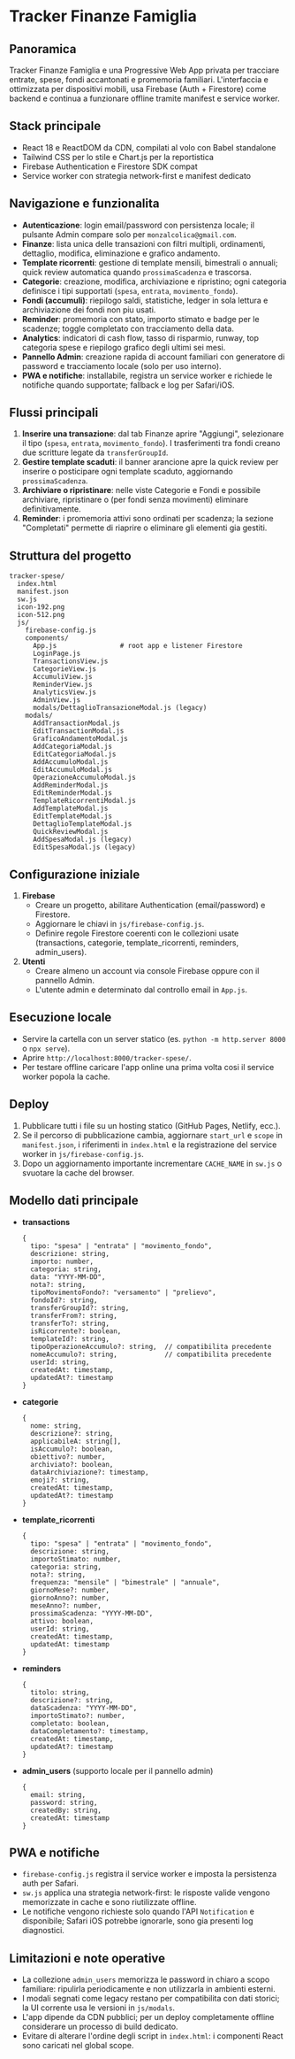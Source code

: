 ﻿# Tracker Finanze Famiglia

## Panoramica
Tracker Finanze Famiglia e una Progressive Web App privata per tracciare entrate, spese, fondi accantonati e promemoria familiari. L'interfaccia e ottimizzata per dispositivi mobili, usa Firebase (Auth + Firestore) come backend e continua a funzionare offline tramite manifest e service worker.

## Stack principale
- React 18 e ReactDOM da CDN, compilati al volo con Babel standalone
- Tailwind CSS per lo stile e Chart.js per la reportistica
- Firebase Authentication e Firestore SDK compat
- Service worker con strategia network-first e manifest dedicato

## Navigazione e funzionalita
- **Autenticazione**: login email/password con persistenza locale; il pulsante Admin compare solo per `monzalcolica@gmail.com`.
- **Finanze**: lista unica delle transazioni con filtri multipli, ordinamenti, dettaglio, modifica, eliminazione e grafico andamento.
- **Template ricorrenti**: gestione di template mensili, bimestrali o annuali; quick review automatica quando `prossimaScadenza` e trascorsa.
- **Categorie**: creazione, modifica, archiviazione e ripristino; ogni categoria definisce i tipi supportati (`spesa`, `entrata`, `movimento_fondo`).
- **Fondi (accumuli)**: riepilogo saldi, statistiche, ledger in sola lettura e archiviazione dei fondi non piu usati.
- **Reminder**: promemoria con stato, importo stimato e badge per le scadenze; toggle completato con tracciamento della data.
- **Analytics**: indicatori di cash flow, tasso di risparmio, runway, top categoria spese e riepilogo grafico degli ultimi sei mesi.
- **Pannello Admin**: creazione rapida di account familiari con generatore di password e tracciamento locale (solo per uso interno).
- **PWA e notifiche**: installabile, registra un service worker e richiede le notifiche quando supportate; fallback e log per Safari/iOS.

## Flussi principali
1. **Inserire una transazione**: dal tab Finanze aprire "Aggiungi", selezionare il tipo (`spesa`, `entrata`, `movimento_fondo`). I trasferimenti tra fondi creano due scritture legate da `transferGroupId`.
2. **Gestire template scaduti**: il banner arancione apre la quick review per inserire o posticipare ogni template scaduto, aggiornando `prossimaScadenza`.
3. **Archiviare o ripristinare**: nelle viste Categorie e Fondi e possibile archiviare, ripristinare o (per fondi senza movimenti) eliminare definitivamente.
4. **Reminder**: i promemoria attivi sono ordinati per scadenza; la sezione "Completati" permette di riaprire o eliminare gli elementi gia gestiti.

## Struttura del progetto
```
tracker-spese/
  index.html
  manifest.json
  sw.js
  icon-192.png
  icon-512.png
  js/
    firebase-config.js
    components/
      App.js                # root app e listener Firestore
      LoginPage.js
      TransactionsView.js
      CategorieView.js
      AccumuliView.js
      ReminderView.js
      AnalyticsView.js
      AdminView.js
      modals/DettaglioTransazioneModal.js (legacy)
    modals/
      AddTransactionModal.js
      EditTransactionModal.js
      GraficoAndamentoModal.js
      AddCategoriaModal.js
      EditCategoriaModal.js
      AddAccumuloModal.js
      EditAccumuloModal.js
      OperazioneAccumuloModal.js
      AddReminderModal.js
      EditReminderModal.js
      TemplateRicorrentiModal.js
      AddTemplateModal.js
      EditTemplateModal.js
      DettaglioTemplateModal.js
      QuickReviewModal.js
      AddSpesaModal.js (legacy)
      EditSpesaModal.js (legacy)
```

## Configurazione iniziale
1. **Firebase**  
   - Creare un progetto, abilitare Authentication (email/password) e Firestore.  
   - Aggiornare le chiavi in `js/firebase-config.js`.  
   - Definire regole Firestore coerenti con le collezioni usate (transactions, categorie, template_ricorrenti, reminders, admin_users).
2. **Utenti**  
   - Creare almeno un account via console Firebase oppure con il pannello Admin.  
   - L'utente admin e determinato dal controllo email in `App.js`.

## Esecuzione locale
- Servire la cartella con un server statico (es. `python -m http.server 8000` o `npx serve`).  
- Aprire `http://localhost:8000/tracker-spese/`.  
- Per testare offline caricare l'app online una prima volta cosi il service worker popola la cache.

## Deploy
1. Pubblicare tutti i file su un hosting statico (GitHub Pages, Netlify, ecc.).  
2. Se il percorso di pubblicazione cambia, aggiornare `start_url` e `scope` in `manifest.json`, i riferimenti in `index.html` e la registrazione del service worker in `js/firebase-config.js`.  
3. Dopo un aggiornamento importante incrementare `CACHE_NAME` in `sw.js` o svuotare la cache del browser.

## Modello dati principale
- **transactions**
  ```
  {
    tipo: "spesa" | "entrata" | "movimento_fondo",
    descrizione: string,
    importo: number,
    categoria: string,
    data: "YYYY-MM-DD",
    nota?: string,
    tipoMovimentoFondo?: "versamento" | "prelievo",
    fondoId?: string,
    transferGroupId?: string,
    transferFrom?: string,
    transferTo?: string,
    isRicorrente?: boolean,
    templateId?: string,
    tipoOperazioneAccumulo?: string,  // compatibilita precedente
    nomeAccumulo?: string,            // compatibilita precedente
    userId: string,
    createdAt: timestamp,
    updatedAt?: timestamp
  }
  ```
- **categorie**
  ```
  {
    nome: string,
    descrizione?: string,
    applicabileA: string[],
    isAccumulo?: boolean,
    obiettivo?: number,
    archiviato?: boolean,
    dataArchiviazione?: timestamp,
    emoji?: string,
    createdAt: timestamp,
    updatedAt?: timestamp
  }
  ```
- **template_ricorrenti**
  ```
  {
    tipo: "spesa" | "entrata" | "movimento_fondo",
    descrizione: string,
    importoStimato: number,
    categoria: string,
    nota?: string,
    frequenza: "mensile" | "bimestrale" | "annuale",
    giornoMese?: number,
    giornoAnno?: number,
    meseAnno?: number,
    prossimaScadenza: "YYYY-MM-DD",
    attivo: boolean,
    userId: string,
    createdAt: timestamp,
    updatedAt: timestamp
  }
  ```
- **reminders**
  ```
  {
    titolo: string,
    descrizione?: string,
    dataScadenza: "YYYY-MM-DD",
    importoStimato?: number,
    completato: boolean,
    dataCompletamento?: timestamp,
    createdAt: timestamp,
    updatedAt?: timestamp
  }
  ```
- **admin_users** (supporto locale per il pannello admin)
  ```
  {
    email: string,
    password: string,
    createdBy: string,
    createdAt: timestamp
  }
  ```

## PWA e notifiche
- `firebase-config.js` registra il service worker e imposta la persistenza auth per Safari.
- `sw.js` applica una strategia network-first: le risposte valide vengono memorizzate in cache e sono riutilizzate offline.
- Le notifiche vengono richieste solo quando l'API `Notification` e disponibile; Safari iOS potrebbe ignorarle, sono gia presenti log diagnostici.

## Limitazioni e note operative
- La collezione `admin_users` memorizza le password in chiaro a scopo familiare: ripulirla periodicamente e non utilizzarla in ambienti esterni.
- I modali segnati come legacy restano per compatibilita con dati storici; la UI corrente usa le versioni in `js/modals`.
- L'app dipende da CDN pubblici; per un deploy completamente offline considerare un processo di build dedicato.
- Evitare di alterare l'ordine degli script in `index.html`: i componenti React sono caricati nel global scope.
